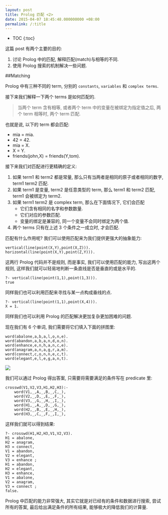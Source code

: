 ```yaml
---
layout: post
title: Prolog 匹配 <2>
date: 2015-04-07 18:45:48.000000000 +08:00
permalink: /:title
---
```


+ TOC
{:toc}



这篇 post 有两个主要的目的:

1. 讨论 Prolog 中的匹配, 解释匹配(match)与相等的不同.
2. 使用 Prolog 搜索的机制解决一些问题.

##Matching

Prolog 中有三种不同的 term, 分别的 `constants`, `variables` 和 `complex terms`.

接下来我们解释一下两个 terms 是如何匹配的.

> 当两个 term 含有相等, 或者两个 term 中的变量在被绑定为指定值之后, 两个 term 相等时, 两个 term 匹配.

也就是说, 以下的 term 都会匹配:

* mia = mia.
* 42 = 42.
* mia = X.
* X = Y.
* friends(john,X) = friends(Y,tom).

接下来我们对匹配进行更精确的定义:

1. 如果 term1 和 term2 都是常量, 那么只有当两者是相同的原子或者相同的数字, term1 term2 匹配.
2. 如果 term1 是变量, term2 是任意类型的 term, 那么 term1 和 term2 匹配, term1 会被绑定为 term2.
3. 如果 term1 term2 是 complex term, 那么在下面情况下, 它们会匹配
	* 它们含有相同的名字和参数数量.
	* 它们对应的参数匹配.
	* 变量的绑定是兼容的, 同一个变量不会同时绑定为两个值.
4. 两个 terms 只有在上述 3 个条件之一成立时, 才会匹配.

匹配有什么作用呢? 我们可以使用匹配来为我们提供更强大的抽象能力:

~~~
vertical(line(point(X,Y),point(X,Z))).
horizontal(line(point(X,Y),point(Z,Y))).
~~~

这两行 Prolog 代码并不是规则, 而是事实, 我们可以使用匹配的能力, 写出这两个规则, 这样我们就可以轻易地判断一条直线是否是垂直的或是水平的.

~~~
?- vertical(line(point(1,1),point(1,3))).
true
~~~

同样我们也可以利用匹配来寻找与某一点构成垂线的点.

~~~
?- vertical(line(point(1,1),point(X,4))).
X = 1.
~~~

同样我们也可以利用 Prolog 的匹配解决更加复杂更加困难的问题.

现在我们有 6 个单词, 我们需要将它们填入下面的拼图里:

~~~
word(abalone,a,b,a,l,o,n,e). 
word(abandon,a,b,a,n,d,o,n). 
word(enhance,e,n,h,a,n,c,e). 
word(anagram,a,n,a,g,r,a,m). 
word(connect,c,o,n,n,e,c,t). 
word(elegant,e,l,e,g,a,n,t).
~~~

![](/content/images/2015/04/grid.png)



我们可以通过 Prolog 得出答案, 只需要将需要满足的条件写在 predicate 里:

~~~
crosswd(V1,V2,V3,H1,H2,H3):-
    word(V1,_,A,_,B,_,C,_),
    word(V2,_,D,_,E,_,F,_),
    word(V3,_,G,_,H,_,I,_),
    word(H1,_,A,_,D,_,G,_),
    word(H2,_,B,_,E,_,H,_),
    word(H3,_,C,_,F,_,I,_),
~~~

这样我们就可以得到结果:

~~~
?- crosswd(H1,H2,H3,V1,V2,V3).
H1 = abalone,
H2 = anagram,
H3 = connect,
V1 = abandon,
V2 = elegant,
V3 = enhance ;
H1 = abandon,
H2 = elegant,
H3 = enhance,
V1 = abalone,
V2 = anagram,
V3 = connect ;
false.
~~~

Prolog 中匹配的能力非常强大, 其实它就是对已经有的条件和数据进行搜索, 尝试所有的答案, 最后给出满足条件的所有结果, 能够极大的降低我们的计算量.
